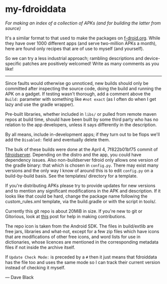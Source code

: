 my-fdroiddata  
==
*For making an index of a collection of APKs (and for building the latter from source)*

It's a similar format to that used to make the packages on
[f-droid.org](https://f-droid.org).  While they have over 1000 different apps
(and serve two-million APKs a month), here are found only recipes that are of
use to myself (and yourself).

So we can try a less industrial approach; rambling descriptions and
device-specific patches are positively welcomed! Write as many comments as you
like!

-------
Since faults would otherwise go unnoticed, new builds should only be committed
after inspecting the source code, doing the build and running the APK on a
gadget. If testing wasn't thorough, add a comment above the `Build:` parameter
with something like `#not exact` (as I often do when I get lazy and use the
gradle wrapper).

Pre-built libraries, whether included in `libs/` or pulled from remote maven
repos at build time, should have been built by some third party who has no
relation to the app developers, unless it says differently in the description.

By all means, include in-development apps; if they turn out to be flops
we'll add the `Disabled:` field and eventually delete them.

The bulk of these builds were done at the April 4, 7f822b01bf75 commit of
[fdroidserver](https://gitlab.com/fdroid/fdroidserver).
Depending on the distro and the app, you could have dependency issues.
Also non-buildserver fdroid only allows one version of the gradle binary: that which
is chosen in `config.py`.  There may exist many versions and the only way I
know of around this is to edit `config.py` on a build-by-build basis. See the
templates/ directory for a template.

If you're distributing APKs please try to provide updates for new versions and
to mention any significant modifications in the APK and description.  If it
looks like that could be hard, change the package name following the
custom\_rules.xml template, via the build.gradle or with the script in tools/.

Currently this git repo is about 20MiB in size.
If you're new to git or Gitorious, look at 
[this](https://f-droid.org/forums/topic/adding-apps-with-git) post
for help in making contributions.

The repo icon is taken from the Android SDK.  The files in build/extlib are
free jars, libraries and what-not, except for a few zip files which have icons
that are modifications of other free icons, and word lists for use in
dictionaries, whose licences are mentioned in the corresponding metadata files
if not inside the archive itself.

If `Update Check Mode:` is preceded by a `#` then it just means that fdroiddata
has the file too and uses the same mode so I can track their current version
instead of checking it myself.

&mdash; Dave Black

